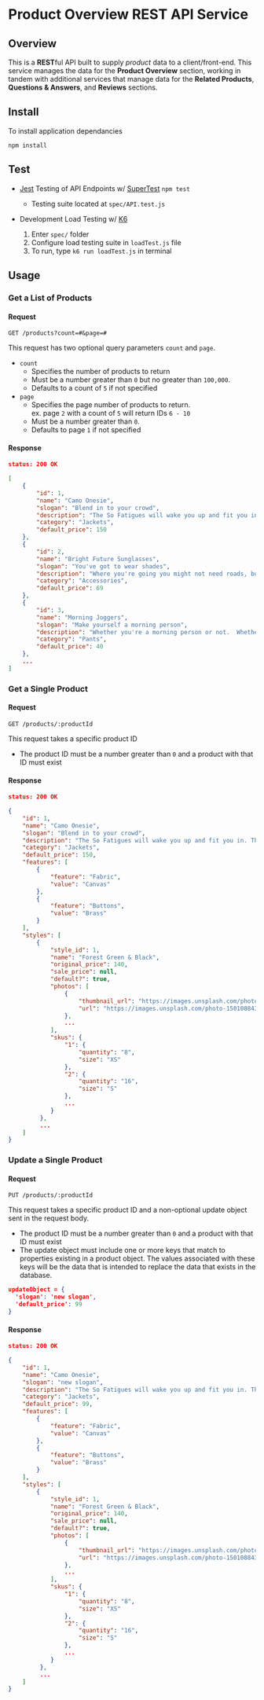 # Product Overview REST API Service
## Overview
This is a **REST**ful API built to supply *product* data to a client/front-end. This service manages the data for the **Product Overview** section, working in tandem with additional services that manage data for the **Related Products**, **Questions & Answers**, and **Reviews** sections.

## Install
To install application dependancies

```
npm install
```

## Test
* [Jest](https://jestjs.io/) Testing of API Endpoints w/ [SuperTest](https://github.com/visionmedia/supertest) `npm test`
  * Testing suite located at `spec/API.test.js`

* Development Load Testing w/ [K6](https://k6.io/docs/)
  1. Enter `spec/` folder
  2. Configure load testing suite in `loadTest.js` file
  3. To run, type `k6 run loadTest.js` in terminal

## Usage
### Get a List of Products
#### Request
```
GET /products?count=#&page=#
```
This request has two optional query parameters `count` and `page`. 
* `count`
  * Specifies the number of products to return
  * Must be a number greater than `0` but no greater than `100,000`.
  * Defaults to a count of `5` if not specified
* `page`
  * Specifies the page number of products to return.\
   ex. page `2` with a count of `5` will return IDs `6 - 10`
  * Must be a number greater than `0`.
  * Defaults to page `1` if not specified

#### Response
``` json
status: 200 OK

[
    {
        "id": 1,
        "name": "Camo Onesie",
        "slogan": "Blend in to your crowd",
        "description": "The So Fatigues will wake you up and fit you in. This high energy camo will have you blending in to even the wildest surroundings.",
        "category": "Jackets",
        "default_price": 150
    },
    {
        "id": 2,
        "name": "Bright Future Sunglasses",
        "slogan": "You've got to wear shades",
        "description": "Where you're going you might not need roads, but you definitely need some shades. Give those baby blues a rest and let the future shine bright on these timeless lenses.",
        "category": "Accessories",
        "default_price": 69
    },
    {
        "id": 3,
        "name": "Morning Joggers",
        "slogan": "Make yourself a morning person",
        "description": "Whether you're a morning person or not.  Whether you're gym bound or not.  Everyone looks good in joggers.",
        "category": "Pants",
        "default_price": 40
    },
    ...
]

```
### Get a Single Product
#### Request
```
GET /products/:productId
```
This request takes a specific product ID
* The product ID must be a number greater than `0` and a product with that ID must exist 
#### Response
``` json
status: 200 OK

{
    "id": 1,
    "name": "Camo Onesie",
    "slogan": "Blend in to your crowd",
    "description": "The So Fatigues will wake you up and fit you in. This high energy camo will have you blending in to even the wildest surroundings.",
    "category": "Jackets",
    "default_price": 150,
    "features": [
        {
            "feature": "Fabric",
            "value": "Canvas"
        },
        {
            "feature": "Buttons",
            "value": "Brass"
        }
    ],
    "styles": [
        {
            "style_id": 1,
            "name": "Forest Green & Black",
            "original_price": 140,
            "sale_price": null,
            "default?": true,
            "photos": [
                {
                    "thumbnail_url": "https://images.unsplash.com/photo-1501088430049-71c79fa3283e?ixlib=rb-1.2.1&ixid=eyJhcHBfaWQiOjEyMDd9&auto=format&fit=crop&w=300&q=80",
                    "url": "https://images.unsplash.com/photo-1501088430049-71c79fa3283e?ixlib=rb-1.2.1&ixid=eyJhcHBfaWQiOjEyMDd9&auto=format&fit=crop&w=668&q=80"
                },
                ...
            ],
            "skus": {
                "1": {
                    "quantity": "8",
                    "size": "XS"
                },
                "2": {
                    "quantity": "16",
                    "size": "S"
                },
                ...
            }
         },
         ...
    ]
}
```
### Update a Single Product
#### Request
```
PUT /products/:productId
```
This request takes a specific product ID and a non-optional update object sent in the request body.
* The product ID must be a number greater than `0` and a product with that ID must exist
* The update object must include one or more keys that match to properties existing in a product object. The values associated with these keys will be the data that is intended to replace the data that exists in the database. 

``` json
updateObject = {
  'slogan': 'new slogan',
  'default_price': 99
}
```
#### Response
``` json
status: 200 OK

{
    "id": 1,
    "name": "Camo Onesie",
    "slogan": "new slogan",
    "description": "The So Fatigues will wake you up and fit you in. This high energy camo will have you blending in to even the wildest surroundings.",
    "category": "Jackets",
    "default_price": 99,
    "features": [
        {
            "feature": "Fabric",
            "value": "Canvas"
        },
        {
            "feature": "Buttons",
            "value": "Brass"
        }
    ],
    "styles": [
        {
            "style_id": 1,
            "name": "Forest Green & Black",
            "original_price": 140,
            "sale_price": null,
            "default?": true,
            "photos": [
                {
                    "thumbnail_url": "https://images.unsplash.com/photo-1501088430049-71c79fa3283e?ixlib=rb-1.2.1&ixid=eyJhcHBfaWQiOjEyMDd9&auto=format&fit=crop&w=300&q=80",
                    "url": "https://images.unsplash.com/photo-1501088430049-71c79fa3283e?ixlib=rb-1.2.1&ixid=eyJhcHBfaWQiOjEyMDd9&auto=format&fit=crop&w=668&q=80"
                },
                ...
            ],
            "skus": {
                "1": {
                    "quantity": "8",
                    "size": "XS"
                },
                "2": {
                    "quantity": "16",
                    "size": "S"
                },
                ...
            }
         },
         ...
    ]
}
```

